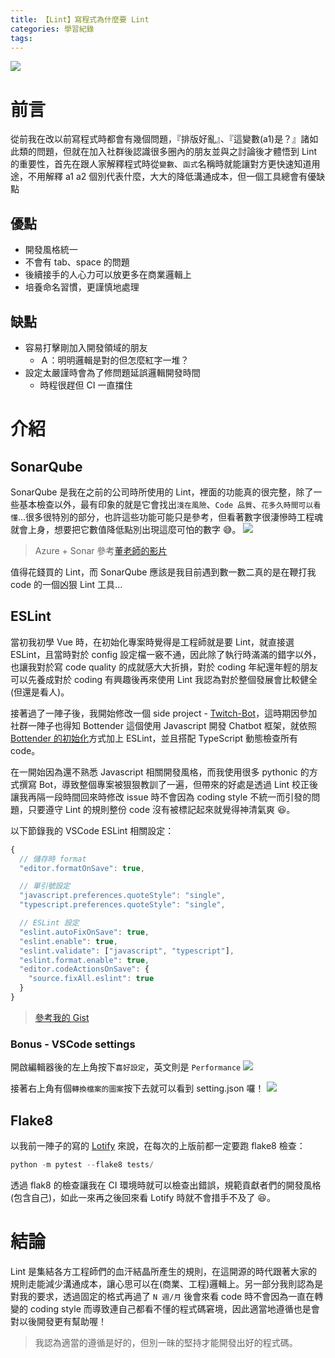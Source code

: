 ```yaml
---
title: 【Lint】寫程式為什麼要 Lint
categories: 學習紀錄
tags:
---
```


![](https://i.imgur.com/0QAGPDc.png)

# 前言

從前我在改以前寫程式時都會有幾個問題，『排版好亂』、『這變數(a1)是？』諸如此類的問題，但就在加入社群後認識很多圈內的朋友並與之討論後才體悟到 Lint 的重要性，首先在跟人家解釋程式時從`變數`、`函式`名稱時就能讓對方更快速知道用途，不用解釋 a1 a2 個別代表什麼，大大的降低溝通成本，但一個工具總會有優缺點

<!-- more -->

## 優點

- 開發風格統一
- 不會有 tab、space 的問題
- 後續接手的人心力可以放更多在商業邏輯上
- 培養命名習慣，更謹慎地處理

## 缺點

- 容易打擊剛加入開發領域的朋友
  - Ａ：明明邏輯是對的但怎麼紅字一堆？
- 設定太嚴謹時會為了修問題延誤邏輯開發時間
  - 時程很趕但 CI 一直擋住

# 介紹

## SonarQube

SonarQube 是我在之前的公司時所使用的 Lint，裡面的功能真的很完整，除了一些基本檢查以外，最有印象的就是它會找出`淺在風險`、`Code 品質`、`花多久時間可以看懂`...很多很特別的部分，也許這些功能可能只是參考，但看著數字很淒慘時工程魂就會上身，想要把它數值降低點別出現這麼可怕的數字 😅。
![](https://i.imgur.com/PDyOvLF.png)

> Azure + Sonar 參考[董老師的影片](https://www.facebook.com/DotNetWalker/posts/3277105698995647?__xts__[0]=68.ARBkAILNJPiUfPxM6Prkqnc5a38h0vuBEmxvcb8WQRW1xbbJnMhddEwi7Lj2OudXHSJ2hrZ4jGtMMKEYzbF7GcdcZ0CoglZWSiexYSjlseEXBnReh6OoE5ZGIhlGTh75wVn5mHQ2B-bkTfatl-vIP-k83-G6yeoXm0ZcboLrq_e0gZqQLLTY0FPsbB_ROKWvYuYBbxY5-Vj2kpvVBU528mFDTCKDGTk5ih16hbuzlrxY0boNZUVuIcaT4zdnHBaAUFTminhF03jkys7pSpDeiBVz_A6z3jjPJChlAI9pZzZTrlmupgRR6yDzzQrjZ2CR6R2kWOZi5Liz7RfO9GkxZz4G6g&__tn__=-R)

值得花錢買的 Lint，而 SonarQube 應該是我目前遇到數一數二真的是在鞭打我 code 的一個凶狠 Lint 工具...

## ESLint

當初我初學 Vue 時，在初始化專案時覺得是工程師就是要 Lint，就直接選 ESLint，且當時對於 config 設定檔一竅不通，因此除了執行時滿滿的錯字以外，也讓我對於寫 code quality 的成就感大大折損，對於 coding 年紀還年輕的朋友可以先養成對於 coding 有興趣後再來使用 Lint 我認為對於整個發展會比較健全(但還是看人)。

接著過了一陣子後，我開始修改一個 side project - [Twitch-Bot](https://github.com/louis70109/Twitch-Bot)，這時期因參加社群一陣子也得知 Bottender 這個使用 Javascript 開發 Chatbot 框架，就依照 [Bottender 的初始化](https://bottender.js.org/docs/en/getting-started)方式加上 ESLint，並且搭配 TypeScript 動態檢查所有 code。

在一開始因為還不熟悉 Javascript 相關開發風格，而我使用很多 pythonic 的方式撰寫 Bot，導致整個專案被狠狠教訓了一遍，但帶來的好處是透過 Lint 校正後讓我再隔一段時間回來時修改 issue 時不會因為 coding style 不統一而引發的問題，只要遵守 Lint 的規則整份 code 沒有被標記起來就覺得神清氣爽 😆。

以下節錄我的 VSCode ESLint 相關設定：

```javascript
{
  // 儲存時 format
  "editor.formatOnSave": true,

  // 單引號設定
  "javascript.preferences.quoteStyle": "single",
  "typescript.preferences.quoteStyle": "single",

  // ESLint 設定
  "eslint.autoFixOnSave": true,
  "eslint.enable": true,
  "eslint.validate": ["javascript", "typescript"],
  "eslint.format.enable": true,
  "editor.codeActionsOnSave": {
    "source.fixAll.eslint": true
  }
}
```

> [參考我的 Gist](https://gist.github.com/louis70109/8ea88b9b26570d521c81922572f8309d)

### Bonus - VSCode settings

開啟編輯器後的左上角按下`喜好設定`，英文則是 `Performance`
![](https://i.imgur.com/01XOZHL.png)

接著右上角有個`轉換檔案的圖案`按下去就可以看到 setting.json 囉！
![](https://i.imgur.com/ut4sH60.png)

## Flake8

以我前一陣子的寫的 [Lotify](https://github.com/louis70109/lotify#contributing) 來說，在每次的上版前都一定要跑 flake8 檢查：

```python
python -m pytest --flake8 tests/
```

透過 flak8 的檢查讓我在 CI 環境時就可以檢查出錯誤，規範貢獻者們的開發風格(包含自己)，如此一來再之後回來看 Lotify 時就不會措手不及了 😆。

# 結論

Lint 是集結各方工程師們的血汗結晶所產生的規則，在這開源的時代跟著大家的規則走能減少溝通成本，讓心思可以在(商業、工程)邏輯上。另一部分我則認為是對我的要求，透過固定的格式再過了 `N 週/月` 後會來看 code 時不會因為一直在轉變的 coding style 而導致連自己都看不懂的程式碼窘境，因此適當地遵循也是會對以後開發更有幫助喔！

> 我認為適當的遵循是好的，但別一昧的堅持才能開發出好的程式碼。
